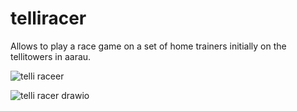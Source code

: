 # telliracer
Allows to play a race game on a set of home trainers initially on the tellitowers in aarau.

![telli raceer](https://github.com/user-attachments/assets/cb14113e-45d7-4f5d-a53e-ed9c31c6189a)



![telli racer drawio](https://github.com/user-attachments/assets/ba74f221-df28-4278-8a12-5d36fd9a0b26)
